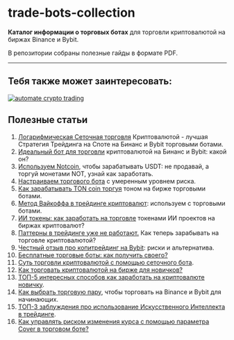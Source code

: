 # trade-bots-collection
**Каталог информации о торговых ботах** для торговли криптовалютой на биржах Binance и Bybit.

В репозитории собраны полезные гайды в формате PDF.

---

## Тебя также может заинтересовать:

[![automate crypto trading](https://github.com/Sagleft/Sagleft/blob/master/github_banner_2.png?raw=true)](https://t.me/get_matrixbot?start=github_org)

## Полезные статьи
1. [Логарифмическая Сеточная торговля](https://dzen.ru/a/Zm9T8nL_6yadGXPX?share_to=link) Криптовалютой - лучшая Стратегия Трейдинга на Споте на Бинанс и Bybit торговыми ботами.
2. [Идеальный бот для торговли](https://dzen.ru/a/Zlm-QAaVZAjQgPJs?share_to=link) криптовалютой на Бинанс и Bybit: какой он?
3. [Используем Notcoin](https://dzen.ru/a/ZlGiUTBBSlv5XnhA?share_to=link), чтобы зарабатывать USDT: не продавай, а торгуй монетами NOT, узнай как заработать.
4. [Настраиваем торгового бота](https://dzen.ru/a/ZkxmQ4wPOBoHJeji?share_to=link) с умеренным уровнем риска.
5. [Как зарабатывать TON coin торгуя](https://dzen.ru/a/ZjUMgCtZvDRFMs4v?share_to=link) тоном на бирже торговыми ботами.
6. [Метод Вайкоффа в трейдинге криптовалют](https://dzen.ru/a/ZiTBvfut0nvvXeZ9?share_to=link): используем с торговыми ботами.
7. [ИИ токены: как заработать на торговле](https://dzen.ru/a/ZiIlIWRM2zav98IN?share_to=link) токенами ИИ проектов на биржах криптовалют?
8. [Паттерны в трейдинге уже не работают.](https://dzen.ru/a/Zg_FLBGXBhYrdZER?share_to=link) Как теперь зарабывать на торговле криптовалютой?
9. [Честный отзыв про копитрейдинг на Bybit](https://dzen.ru/a/ZfV1HY4iVmrGbCOy?share_to=link): риски и альтернатива.
10. [Бесплатные торговые боты: как получить своего?](https://dzen.ru/a/Zdssb1aa7nu0MNQv?share_to=link)
11. [Суть торговли криптовалютой с помощью сеточного бота](https://dzen.ru/a/ZdtEclBRjmyX_k_C?share_to=link).
12. [Как торговать криптовалютой на бирже для новичков?](https://dzen.ru/a/Zds3lYhLEDJ26-5X?share_to=link)
13. [ТОП-5 интересных способов как заработать на криптовалюте новичку](https://dzen.ru/a/Zdseqlo4KDs2FJDK?share_to=link).
14. [Как выбрать торговую пару](https://dzen.ru/a/ZcTiOEwtFS9mChD9?share_to=link), чтобы торговать на Binance и Bybit для начинающих.
15. [ТОП-3 заблуждения про использование Искусственного Интеллекта в трейдинге](https://dzen.ru/a/ZRMRLR1vxnwJSNBr?share_to=link).
16. [Как управлять риском изменения курса с помощью параметра Cover в торговом боте?](https://dzen.ru/a/ZT9gMx_4ikVqsbvc?share_to=link)

